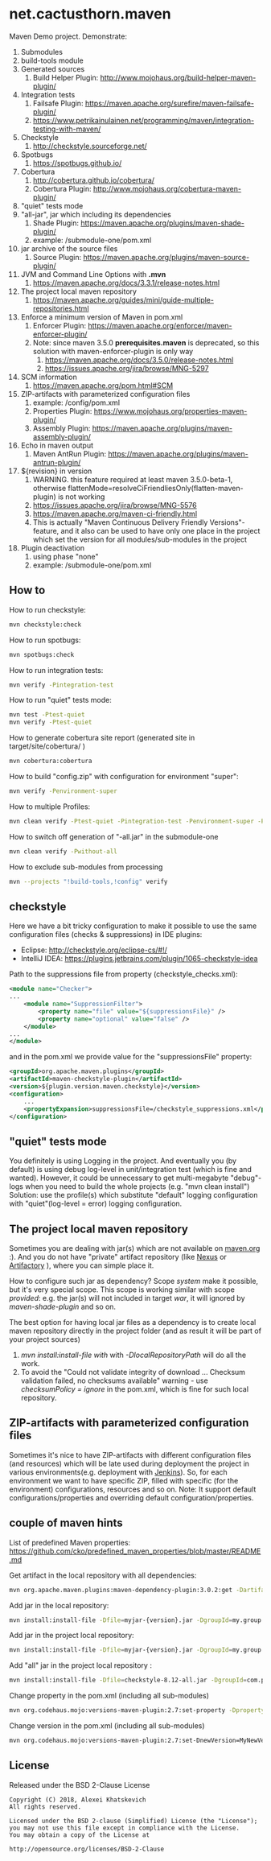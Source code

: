 # net.cactusthorn.maven

Maven Demo project. Demonstrate:
1. Submodules
1. build-tools module
1. Generated sources
   1. Build Helper Plugin: http://www.mojohaus.org/build-helper-maven-plugin/
1. Integration tests
   1. Failsafe Plugin: https://maven.apache.org/surefire/maven-failsafe-plugin/
   1. https://www.petrikainulainen.net/programming/maven/integration-testing-with-maven/
1. Checkstyle
   1. http://checkstyle.sourceforge.net/
1. Spotbugs
   1. https://spotbugs.github.io/
1. Cobertura
   1. http://cobertura.github.io/cobertura/
   1. Cobertura Plugin: http://www.mojohaus.org/cobertura-maven-plugin/
1. "quiet" tests mode
1. "all-jar", jar which including its dependencies
   1. Shade Plugin: https://maven.apache.org/plugins/maven-shade-plugin/
   1. example: /submodule-one/pom.xml
1. jar archive of the source files
   1. Source Plugin: https://maven.apache.org/plugins/maven-source-plugin/
1. JVM and Command Line Options with **.mvn**
   1. https://maven.apache.org/docs/3.3.1/release-notes.html
1. The project local maven repository
   1. https://maven.apache.org/guides/mini/guide-multiple-repositories.html
1. Enforce a minimum version of Maven in pom.xml
   1. Enforcer Plugin: https://maven.apache.org/enforcer/maven-enforcer-plugin/
   1. Note: since maven 3.5.0 **prerequisites.maven** is deprecated, so this solution with maven-enforcer-plugin is only way
      1. https://maven.apache.org/docs/3.5.0/release-notes.html
      1. https://issues.apache.org/jira/browse/MNG-5297
1. SCM information
   1. https://maven.apache.org/pom.html#SCM
1. ZIP-artifacts with parameterized configuration files
   1. example: /config/pom.xml
   1. Properties Plugin: https://www.mojohaus.org/properties-maven-plugin/
   1. Assembly Plugin: https://maven.apache.org/plugins/maven-assembly-plugin/
1. Echo in maven output
   1. Maven AntRun Plugin: https://maven.apache.org/plugins/maven-antrun-plugin/
1. ${revision} in version
   1. WARNING. this feature required at least maven 3.5.0-beta-1, otherwise flattenMode=resolveCiFriendliesOnly(flatten-maven-plugin) is not working
   1. https://issues.apache.org/jira/browse/MNG-5576
   1. https://maven.apache.org/maven-ci-friendly.html
   1. This is actually "Maven Continuous Delivery Friendly Versions"-feature, and it also can be used to have only one place in the project which set the version for all modules/sub-modules in the project
1. Plugin deactivation
   1. using phase "none"
   1. example: /submodule-one/pom.xml

## How to
How to run checkstyle:
```bash
mvn checkstyle:check
```
How to run spotbugs:
```bash
mvn spotbugs:check
```
How to run integration tests:
```bash
mvn verify -Pintegration-test
```
How to run "quiet" tests mode:
```bash
mvn test -Ptest-quiet
mvn verify -Ptest-quiet
```
How to generate cobertura site report (generated site in target/site/cobertura/ )
```bash
mvn cobertura:cobertura
```
How to build "config.zip" with configuration for environment "super":
```bash
mvn verify -Penvironment-super
```
How to multiple Profiles:
```bash
mvn clean verify -Ptest-quiet -Pintegration-test -Penvironment-super -Pwithout-all
```
How to switch off generation of "-all.jar" in the submodule-one
```bash
mvn clean verify -Pwithout-all
```
How to exclude sub-modules from processing
```bash
mvn --projects "!build-tools,!config" verify
```


## checkstyle
Here we have a bit tricky configuration to make it possible to use the same configuration files (checks & suppressions) in IDE plugins:
* Eclipse: http://checkstyle.org/eclipse-cs/#!/
* IntelliJ IDEA: https://plugins.jetbrains.com/plugin/1065-checkstyle-idea

Path to the suppressions file from property (checkstyle_checks.xml):
```xml
<module name="Checker">
...
	<module name="SuppressionFilter">
		<property name="file" value="${suppressionsFile}" />
		<property name="optional" value="false" />
	</module>
...
</module>
```
and in the pom.xml we provide value for the "suppressionsFile" property:
```xml
<groupId>org.apache.maven.plugins</groupId>
<artifactId>maven-checkstyle-plugin</artifactId>
<version>${plugin.version.maven.checkstyle}</version>
<configuration>
	...
	<propertyExpansion>suppressionsFile=/checkstyle_suppressions.xml</propertyExpansion>
</configuration>
```

## "quiet" tests mode
You definitely is using Logging in the project.
And eventually you (by default) is using debug log-level in unit/integration test (which is fine and wanted).
However, it could be unnecessary to get multi-megabyte "debug"-logs when you need to build the whole projects (e.g. "mvn clean install")
Solution: use the profile(s) which substitute "default" logging configuration with "quiet"(log-level = error) logging configuration.

## The project local maven repository
Sometimes you are dealing with jar(s) which are not available on [maven.org](https://search.maven.org/) :). And you do not have "private" artifact repository (like [Nexus](https://www.sonatype.com/nexus-repository-oss) or [Artifactory](https://jfrog.com/artifactory/) ), where you can simple place it.

How to configure such jar as dependency?
Scope *system* make it possible, but it's very special scope. This scope is working similar with scope *provided*: e.g. the jar(s) will not included in target *war*, it will ignored by *maven-shade-plugin* and so on.

The best option for having local jar files as a dependency is to create local maven repository directly in the project folder (and as result it will be part of your project sources)
1. *mvn install:install-file with* with *-DlocalRepositoryPath* will do all the work.
1. To avoid the "Could not validate integrity of download ... Checksum validation failed, no checksums available" warning - use *checksumPolicy = ignore* in the pom.xml, which is fine for such local repository.

## ZIP-artifacts with parameterized configuration files
Sometimes it's nice to have ZIP-artifacts with different configuration files (and resources) which will be late used during deployment the project in various environments(e.g. deployment with [Jenkins](https://jenkins.io/)). So, for each environment we want to have specific ZIP, filled with specific (for the environment) configurations, resources and so on.
Note: It support default configurations/properties and overriding default configuration/properties.

## couple of maven hints

List of predefined Maven properties:
https://github.com/cko/predefined_maven_properties/blob/master/README.md

Get artifact in the local repository with all dependencies:
```bash
mvn org.apache.maven.plugins:maven-dependency-plugin:3.0.2:get -Dartifact=io.swagger:swagger-codegen-cli:2.3.1
```

Add jar in the local repository:
```bash
mvn install:install-file -Dfile=myjar-{version}.jar -DgroupId=my.group.id -DartifactId=my-artifact-it -Dversion={version} -Dpackaging=jar
```

Add jar in the project local repository:
```bash
mvn install:install-file -Dfile=myjar-{version}.jar -DgroupId=my.group.id -DartifactId=my-artifact-it -Dversion={version} -Dpackaging=jar -DlocalRepositoryPath=../project-maven-repository
```
Add "all" jar in the project local repository :
```bash
mvn install:install-file -Dfile=checkstyle-8.12-all.jar -DgroupId=com.puppycrawl.tools -DartifactId=checkstyle -Dversion=8.12 -Dpackaging=jar -Dclassifier=all -DlocalRepositoryPath=../project-maven-repository
```
Change property in the pom.xml (including all sub-modules)
```bash
mvn org.codehaus.mojo:versions-maven-plugin:2.7:set-property -Dproperty=MyProperty -DnewVersion=MyValue org.codehaus.mojo:versions-maven-plugin:2.7:commit
```
Change version in the pom.xml (including all sub-modules)
```bash
mvn org.codehaus.mojo:versions-maven-plugin:2.7:set-DnewVersion=MyNewVersion org.codehaus.mojo:versions-maven-plugin:2.7:commit
```

## License
Released under the BSD 2-Clause License
```
Copyright (C) 2018, Alexei Khatskevich
All rights reserved.

Licensed under the BSD 2-clause (Simplified) License (the "License");
you may not use this file except in compliance with the License.
You may obtain a copy of the License at

http://opensource.org/licenses/BSD-2-Clause
```